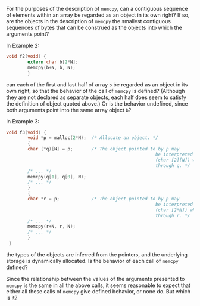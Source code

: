 For the purposes of the description of `memcpy`, can a contiguous sequence of
elements within an array be regarded as an object in its own right? If so, are
the objects in the description of `memcpy` the smallest contiguous sequences of
bytes that can be construed as the objects into which the arguments point?

In Example 2:

```c
void f2(void) {
        extern char b[2*N];
        memcpy(b+N, b, N);
        }
```

can each of the first and last half of array `b` be regarded as an object in its
own right, so that the behavior of the call of `memcpy` is defined? (Although
they are not declared as separate objects, each half does seem to satisfy the
definition of object quoted above.) Or is the behavior undefined, since both
arguments point into the same array object `b`?

In Example 3:

```c
void f3(void) {
        void *p = malloc(2*N);  /* Allocate an object. */
        {
        char (*q)[N] = p;       /* The object pointed to by p may
                                                        be interpreted as having type
                                                        (char [2][N]) when referenced
                                                        through q. */
        /* ... */
        memcpy(q[1], q[0], N);
        /* ... */
        }
        {
        char *r = p;            /* The object pointed to by p may
                                                        be interpreted as having type
                                                        (char [2*N]) when referenced
                                                        through r. */
        /* ... */
        memcpy(r+N, r, N);
        /* ... */
        }
 }
```

the types of the objects are inferred from the pointers, and the underlying
storage is dynamically allocated. Is the behavior of each call of `memcpy`
defined?

Since the relationship between the values of the arguments presented to `memcpy`
is the same in all the above calls, it seems reasonable to expect that either
all these calls of `memcpy` give defined behavior, or none do. But which is it?
